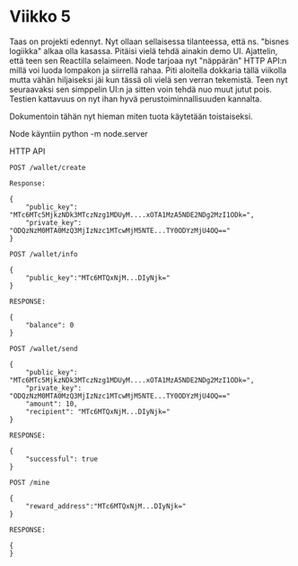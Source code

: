 # Viikko 5

Taas on projekti edennyt. Nyt ollaan sellaisessa tilanteessa, että ns. "bisnes logiikka" alkaa olla
kasassa. Pitäisi vielä tehdä ainakin demo UI. Ajattelin, että teen sen Reactilla selaimeen. Node tarjoaa
nyt "näppärän" HTTP API:n millä voi luoda lompakon ja siirrellä rahaa. Piti aloitella dokkaria tällä viikolla
mutta vähän hiljaiseksi jäi kun tässä oli vielä sen verran tekemistä. Teen nyt seuraavaksi sen simppelin
UI:n ja sitten voin tehdä nuo muut jutut pois. Testien kattavuus on nyt ihan hyvä perustoiminnallisuuden
kannalta. 

Dokumentoin tähän nyt hieman miten tuota käytetään toistaiseksi.

Node käyntiin
    python -m node.server

HTTP API

    POST /wallet/create
    
    Response:

    {
        "public_key": "MTc6MTc5MjkzNDk3MTczNzg1MDUyM....xOTA1MzA5NDE2NDg2MzI1ODk=",
        "private_key": "ODQzNzM0MTA0MzQ3MjIzNzc1MTcwMjM5NTE...TY0ODYzMjU4OQ=="
    }

    POST /wallet/info

    {
        "public_key":"MTc6MTQxNjM...DIyNjk="
    }

    RESPONSE:

    {
        "balance": 0
    }

    POST /wallet/send

    {
        "public_key": "MTc6MTc5MjkzNDk3MTczNzg1MDUyM....xOTA1MzA5NDE2NDg2MzI1ODk=",
        "private_key": "ODQzNzM0MTA0MzQ3MjIzNzc1MTcwMjM5NTE...TY0ODYzMjU4OQ=="
        "amount": 10,
        "recipient": "MTc6MTQxNjM...DIyNjk="
    }

    RESPONSE:

    {
        "successful": true
    }

    POST /mine

    {
        "reward_address":"MTc6MTQxNjM...DIyNjk="
    }

    RESPONSE:

    {
    }